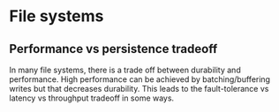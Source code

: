 # File systems

## Performance vs persistence tradeoff
In many file systems, there is a trade off between durability and performance. High performance can be achieved by batching/buffering writes but that decreases durability. This leads to the fault-tolerance vs latency vs throughput tradeoff in some ways.

